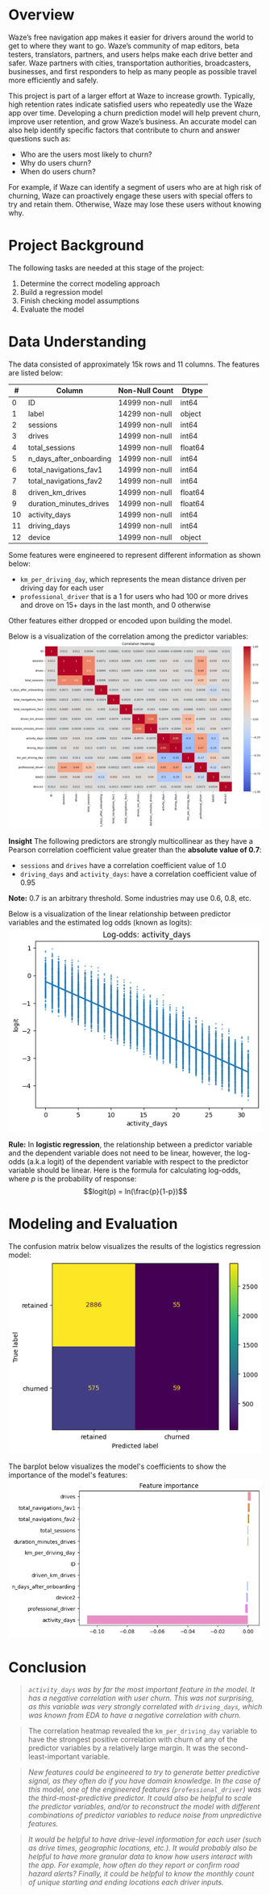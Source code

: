 # Overview 

Waze’s free navigation app makes it easier for drivers around the world to get to where they want to go. Waze’s community of map editors, beta testers, translators, partners, and users helps make each drive better and safer. Waze partners with cities, transportation authorities, broadcasters, businesses, and first responders to help as many people as possible travel more efficiently and safely. 

This project is part of a larger effort at Waze to increase growth. Typically, high retention rates indicate satisfied users who repeatedly use the Waze app over time. Developing a churn prediction model will help prevent churn, improve user retention, and grow Waze’s business. An accurate model can also help identify specific factors that contribute to churn and answer questions such as: 

- Who are the users most likely to churn?
- Why do users churn? 
- When do users churn? 

For example, if Waze can identify a segment of users who are at high risk of churning, Waze can proactively engage these users with special offers to try and retain them. Otherwise, Waze may lose these users without knowing why. 

# Project Background

The following tasks are needed at this stage of the project:

1. Determine the correct modeling approach
2. Build a regression model
3. Finish checking model assumptions
4. Evaluate the model


# Data Understanding
The data consisted of approximately 15k rows and 11 columns. The features are listed below: 

| #   | Column                  | Non-Null Count | Dtype     |
|-----|-------------------------|----------------|-----------|
| 0   | ID                      | 14999 non-null | int64     |
| 1   | label                   | 14299 non-null | object    |
| 2   | sessions                | 14999 non-null | int64     |
| 3   | drives                  | 14999 non-null | int64     |
| 4   | total_sessions          | 14999 non-null | float64   |
| 5   | n_days_after_onboarding | 14999 non-null | int64     |
| 6   | total_navigations_fav1  | 14999 non-null | int64     |
| 7   | total_navigations_fav2  | 14999 non-null | int64     |
| 8   | driven_km_drives        | 14999 non-null | float64   |
| 9   | duration_minutes_drives | 14999 non-null | float64   |
| 10  | activity_days           | 14999 non-null | int64     |
| 11  | driving_days            | 14999 non-null | int64     |
| 12  | device                  | 14999 non-null | object    |


Some features were engineered to represent different information as shown below:
- `km_per_driving_day`, which represents the mean distance driven per driving day for each user
- `professional_driver` that is a 1 for users who had 100 or more drives and drove on 15+ days in the last month, and 0 otherwise

Other features either dropped or encoded upon building the model.

Below is a visualization of the correlation among the predictor variables: 
![Visualize the correlation](/Waze/images/1.png)

**Insight**
The following predictors are strongly multicollinear as they have a Pearson correlation coefficient value greater than the **absolute value of 0.7**:
- `sessions` and `drives` have a correlation coefficient value of 1.0
- `driving_days` and `activity_days`: have a correlation coefficient value of 0.95

**Note:** 0.7 is an arbitrary threshold. Some industries may use 0.6, 0.8, etc.

Below is a visualization of the linear relationship between predictor variables and the estimated log odds (known as logits):
![Linear relationship between predictor variables and the estimated log odds](/Waze/images/2.png)

**Rule:**
In **logistic regression**, the relationship between a predictor variable and the dependent variable does not need to be linear, however, the log-odds (a.k.a logit) of the dependent variable with respect to the predictor variable should be linear. Here is the formula for calculating log-odds, where _p_ is the probability of response: $$logit(p) = ln(\frac{p}{1-p})$$

# Modeling and Evaluation 
The confusion matrix below visualizes the results of the logistics regression model:
![Confusion Matrix](/Waze/images/3.png)

The barplot below visualizes the model's coefficients to show the importance of the model's features:
![Barplot](/Waze/images/4.png)


# Conclusion

> _`activity_days` was by far the most important feature in the model. It has a negative correlation with user churn. This was not surprising, as this variable was very strongly correlated with `driving_days`, which was known from EDA to have a negative correlation with churn._

> The correlation heatmap revealed the `km_per_driving_day` variable to have the strongest positive correlation with churn of any of the predictor variables by a relatively large margin. It was the second-least-important variable.

> _New features could be engineered to try to generate better predictive signal, as they often do if you have domain knowledge. In the case of this model, one of the engineered features (`professional_driver`) was the third-most-predictive predictor. It could also be helpful to scale the predictor variables, and/or to reconstruct the model with different combinations of predictor variables to reduce noise from unpredictive features._

> _It would be helpful to have drive-level information for each user (such as drive times, geographic locations, etc.). It would probably also be helpful to have more granular data to know how users interact with the app. For example, how often do they report or confirm road hazard alerts? Finally, it could be helpful to know the monthly count of unique starting and ending locations each driver inputs._
